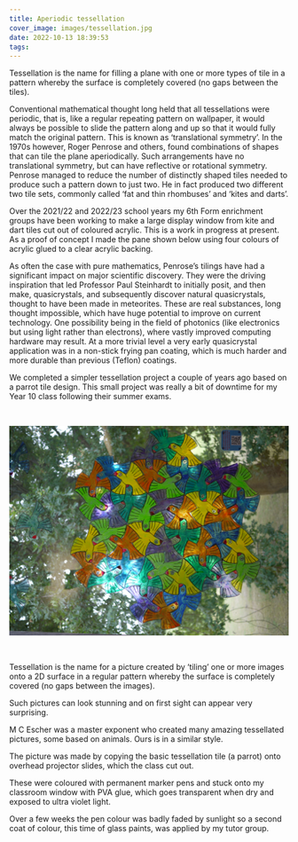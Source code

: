 ```yaml
---
title: Aperiodic tessellation
cover_image: images/tessellation.jpg
date: 2022-10-13 18:39:53
tags:
---
```

Tessellation is the name for filling a plane with one or more types of tile in a  pattern whereby the surface is completely covered (no gaps between the tiles).

Conventional mathematical thought long held that all tessellations were periodic, that is, like a regular repeating pattern on wallpaper, it would always be possible to slide the pattern along and up so that it would fully match the original pattern. This is known as ‘translational symmetry’. In the 1970s however, Roger Penrose and others, found combinations of shapes that can tile the plane aperiodically. Such arrangements have no translational symmetry, but can have reflective or rotational symmetry. Penrose managed to reduce the number of distinctly shaped tiles needed to produce such a pattern down to just two. He in fact produced two different two tile sets, commonly called ‘fat and thin rhombuses’ and ‘kites and darts’.

Over the 2021/22 and 2022/23 school years my 6th Form enrichment groups have been working to make a large display window from kite and dart tiles cut out of coloured acrylic. This is a work in progress at present.
As a proof of concept I made the pane shown below using four colours of acrylic glued to a clear acrylic backing.

As often the case with pure mathematics, Penrose’s tilings have had a significant impact on major scientific discovery.   They were the driving inspiration that led Professor Paul Steinhardt to initially posit, and then make, quasicrystals, and subsequently discover natural quasicrystals, thought to have been made in meteorites. These are real substances, long thought impossible, which have huge potential to improve on current technology. One possibility being in the field of photonics (like electronics but using light rather than electrons), where vastly improved computing hardware may result. At a more trivial level a very early quasicrystal application was in a non-stick frying pan coating, which is much harder and more durable than previous (Teflon) coatings.

We completed a simpler tessellation project a couple of years ago based on a parrot tile design. This small project was really a bit of downtime for my Year 10 class following their summer exams.

<br>

<img src="/images/Parrots_2.jpg" alt="parrots"
	title="parrots" width="100%" height="50%" />

<br>

Tessellation is the name for a picture created by ‘tiling’ one or more images onto a 2D surface in a regular pattern whereby the surface is completely covered (no gaps between the images).

Such pictures can look stunning and on first sight can appear very surprising.

M C Escher was a master exponent who created many amazing tessellated pictures, some based on animals.  Ours is in a similar style.

The picture was made by copying the basic tessellation tile (a parrot) onto overhead projector slides, which the class cut out.

These were coloured with permanent marker pens and stuck onto my classroom window with PVA glue, which goes transparent when dry and exposed to ultra violet light.

Over a few weeks the pen colour was badly faded by sunlight so a second coat of colour, this time of glass paints, was applied by my tutor group.
